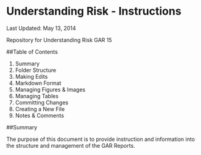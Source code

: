 # Understanding Risk - Instructions

Last Updated: May 13, 2014

Repository for Understanding Risk GAR 15

##Table of Contents

1.  Summary
2.  Folder Structure
3.  Making Edits
4.  Markdown Format
5.  Managing Figures & Images
6.  Managing Tables
7.  Committing Changes
8.  Creating a New File
9.  Notes & Comments


##Summary

The purpose of this document is to provide instruction and information into the structure and management of the GAR Reports.

